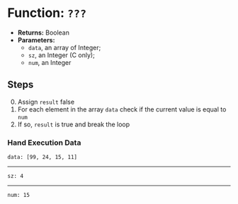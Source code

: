 # Function: `???`

- __Returns:__ Boolean
- __Parameters:__ 
 	- `data`, an array of Integer;
	- `sz`, an Integer (C only);
	- `num`, an Integer

## Steps

0. Assign `result` false
1. For each element in the array `data` check if the current value is equal to `num`
2. If so, `result` is true and break the loop

### Hand Execution Data

	data: [99, 24, 15, 11]
	
---
	
	sz: 4
	
---

	num: 15